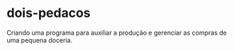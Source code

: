 # dois-pedacos
Criando uma programa para auxiliar a produção e gerenciar as compras de uma pequena doceria.

